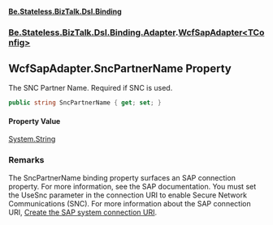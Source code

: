 #### [Be.Stateless.BizTalk.Dsl.Binding](README.md 'README')
### [Be.Stateless.BizTalk.Dsl.Binding.Adapter](Be.Stateless.BizTalk.Dsl.Binding.Adapter.md 'Be.Stateless.BizTalk.Dsl.Binding.Adapter').[WcfSapAdapter&lt;TConfig&gt;](WcfSapAdapter_TConfig_.md 'Be.Stateless.BizTalk.Dsl.Binding.Adapter.WcfSapAdapter<TConfig>')

## WcfSapAdapter<TConfig>.SncPartnerName Property

The SNC Partner Name. Required if SNC is used.

```csharp
public string SncPartnerName { get; set; }
```

#### Property Value
[System.String](https://docs.microsoft.com/en-us/dotnet/api/System.String 'System.String')

### Remarks
The SncPartnerName binding property surfaces an SAP connection property. For more information, see the SAP
documentation. You must set the UseSnc parameter in the connection URI to enable Secure Network Communications (SNC).
For more information about the SAP connection URI, [Create
            the SAP system connection URI](https://docs.microsoft.com/en-us/biztalk/adapters-and-accelerators/adapter-sap/create-the-sap-system-connection-uri 'https://docs.microsoft.com/en-us/biztalk/adapters-and-accelerators/adapter-sap/create-the-sap-system-connection-uri').